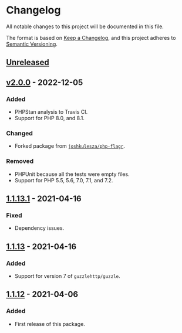 # Changelog

All notable changes to this project will be documented in this file.

The format is based on [Keep a Changelog](https://keepachangelog.com/en/1.0.0/),
and this project adheres to [Semantic Versioning](https://semver.org/spec/v2.0.0.html).

## [Unreleased]

## [v2.0.0] - 2022-12-05

### Added

- PHPStan analysis to Travis CI.
- Support for PHP 8.0, and 8.1.

### Changed

- Forked package from [`joshkulesza/php-flagr`](https://github.com/joshkulesza/php-flagr).

### Removed

- PHPUnit because all the tests were empty files.
- Support for PHP 5.5, 5.6, 7.0, 7.1, and 7.2.

## [1.1.13.1] - 2021-04-16

### Fixed

- Dependency issues.

## [1.1.13] - 2021-04-16

### Added

- Support for version 7 of `guzzlehttp/guzzle`.

## [1.1.12] - 2021-04-06

### Added

- First release of this package.

[unreleased]: https://github.com/HealthEngineAU/php-flagr/compare/HEAD...v2.0.0
[v2.0.0]: https://github.com/HealthEngineAU/php-flagr/compare/v2.0.0...1.1.13.1
[1.1.13.1]: https://github.com/HealthEngineAU/php-flagr/compare/1.1.13.1...1.1.13
[1.1.13]: https://github.com/HealthEngineAU/php-flagr/compare/1.1.13...1.1.12
[1.1.12]: https://github.com/HealthEngineAU/php-flagr/releases/tag/1.1.12
